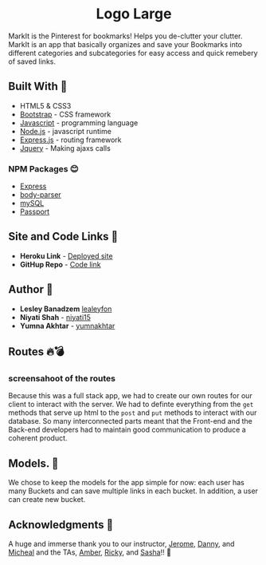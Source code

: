  <h1 align="center">
  Logo Large
</h1>


MarkIt is the Pinterest for bookmarks! Helps you de-clutter your clutter. MarkIt is an app that basically organizes and save your Bookmarks into different categories and subcategories for easy access and quick remebery of saved links. 

## Built With :crescent_moon:
* HTML5 & CSS3
* [Bootstrap](https://getbootstrap.com/) - CSS framework
* [Javascript](https://www.javascript.com/) - programming language
* [Node.js](https://nodejs.org/en/) - javascript runtime
* [Express.js](https://expressjs.com/) - routing framework
* [Jquery](https://jquery.com/) - Making ajaxs calls 

### NPM Packages :blush:
* [Express](https://www.npmjs.com/package/express)
* [body-parser](https://www.npmjs.com/package/body-parser)
* [mySQL](https://www.npmjs.com/package/mysql)
* [Passport](http://www.passportjs.org/docs/facebook/)

## Site and Code Links :link:

* **Heroku Link** - [Deployed site]()
* **GitHup Repo** - [Code link](https://github.com/yumnakhtar/Mark-It)


## Author :key: 
* **Lesley Banadzem** [lealeyfon](https://github.com/lealeyfon)
* **Niyati Shah** - [niyati15](https://github.com/niyati15)
* **Yumna Akhtar** - [yumnakhtar](https://github.com/yumnakhtar)

## Routes 🔥💣
 ### screensahoot of the routes



Because this was a full stack app, we had to create our own routes for our client to interact with the server. We had to definte everything from the `get` methods that serve up html to the `post` and `put` methods to interact with our database. So many interconnected parts meant that the Front-end and the Back-end developers had to maintain good communication to produce a coherent product.


## Models. 📳


We chose to keep the models for the app simple for now: each user has many Buckets and can save multiple links in each bucket. In addition, a user can create new bucket.


## Acknowledgments :pray:
A huge and immerse thank you to our instructor, [Jerome](https://www.linkedin.com/in/jeromechenette/), [Danny](https://www.linkedin.com/in/droxey/), and [Micheal](https://www.linkedin.com/in/mkleincreative/) and the TAs, [Amber](https://www.linkedin.com/in/amber-burroughs-29a69467/), [Ricky](https://www.linkedin.com/in/rickyfeng/), and [Sasha](https://www.linkedin.com/in/sasha-patsel-064aab132/)!!  :grimacing: 